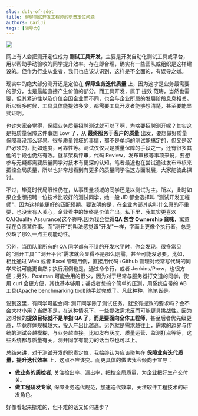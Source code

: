 ```yaml
---
slug: duty-of-sdet
title: 聊聊测试开发工程师的职责定位问题
authors: CarlJi
tags: [领导力]
---
```


![](https://img2023.cnblogs.com/blog/293394/202308/293394-20230806155921545-580588085.png)

网上有人会把测开定位成为 **测试工具开发**，主要是开发自动化测试工具或平台，用以帮助手动验收的同学提升效率。存在即合理，确实有一些团队或组织是这样建设的。但作为行业从业者，我们也应该认识到，这样是不全面的，有误导之嫌。

现实中的绝大部分测开还是定位在 **保障业务迭代质量** 上，因为这才是业务最需要的部分，也是最能直接产生价值的部分。而工具开发，属于 提效 范畴，当然也需要，但其紧迫性以及价值会因企业而不同，也会与企业所属的发展阶段息息相关。所以很多时候，工具具体能提效多少，都需要工具开发者能够想清楚，甚至要能显式证明。

也许大家会觉得，保障业务质量招聘测试就可以了啊，为啥要招聘测开呢？其实这是把质量保障这件事想 Low 了，从 **最终服务于客户的质量** 出发，要想做好质量保障真没那么容易。很多质量领域的事情，都不是单纯的测试能搞定的，但又是客户必须的，比如速度，可靠性等。测试仅仅只是质量保障的手段之一，还有很多其他的手段也仍然有效。就拿架构评审，代码 Review，发布审核等事项来说，要想参与无疑都需要质量同学对技术有更深的认知。笔者最近也在尝试通过发布审核来把控全局质量，所以也非常想看到有更多的质量同学往这方面发展，大家能彼此探讨。

不过，毕竟时代局限性仍在，从事质量领域的同学还是以测试为主。所以，此时如果企业想招聘一位技术比较好的测试同学，她一般 JD 都会选择叫 "测试开发工程师"，因为这样能更好的匹配预期。要说明的是，在企业内部其实叫什么真的不重要，也没太有人关心，企业看中的始终是价值产出。私下里，我其实更喜欢 QA(Quality Assurance)这个称呼.因为我会觉得**QA 包含 Ownership 意味**，寓意我在负责某件事。而"测开"的叫法感觉跟"开发"一样，字面上更像个执行者，总是欠缺了那么一点主观能动性。

另外，当团队里所有的 QA 同学都有不错的开发水平时，你会发现，很多常见的"测开工具" "测开平台"需求就会显得不是那么刚需，甚至可能没必要。比如，相比通过 Web 或者 Excel 管理用例，直接用代码+Github 管理对经常写代码的同学来说可能更自然；执行用例也是，通过命令行，或者 Jenkins/Prow，也很方便；另外，Postman 可能会用的很少，因为对于经常与服务器打交道的同学，使用 curl 会更方便，其也基本够用；甚或者想搞个简单的压测，用系统自带的 AB 工具(Apache benchmarking tool)随手就完成了。凡此种种，笔笔皆是。

说到这里，有同学可能会问: 测开同学除了测试任务，就没有提效的要求吗？会不会大材小用？当然不是，在这种情况下，一些提效需求反而可能更具挑战性。因为这时候的**提效目标就不是单指 QA 了，而是要面向全体工程师**，甚至后者优先级更高，毕竟群体规模越大，投入产出比越高。另外就是需求越往上，需求的边界与传统的测试会越模糊，与业务越直接。比如发布灰度、质量运营、监测打点等等，这些系统都与质量有关，测开同学有能力的话当然也可以上。

总结来讲，对于测试开发的职责定位，我始终认为应该聚焦在 **保障业务迭代质量，提升迭代效率** 上，这点不应该变。而更具体的做法我会倾向于宣导：

- **做业务的质检者**, 关注检出率、漏出率，把控全局质量，为企业把好生产交付关。
- **做工程研发专家**, 保障业务迭代规范，加速迭代效率，关注软件工程技术的研发角色。

好像看起来挺难的，但不难的话又如何进步？
